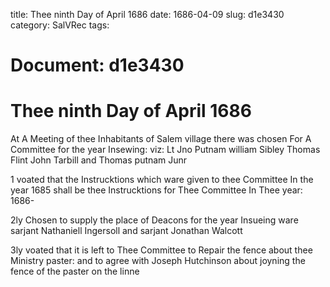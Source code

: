 title: Thee ninth Day of April 1686
date: 1686-04-09
slug: d1e3430
category: SalVRec
tags: 




# Document: d1e3430


# Thee ninth Day of April 1686

At A Meeting of thee Inhabitants of Salem village there was chosen For A Committee for the year Insewing: viz: Lt Jno Putnam william Sibley Thomas Flint John Tarbill and Thomas putnam Junr

1 voated that the Instrucktions which ware given to thee Committee In the year 1685 shall be thee Instrucktions for Thee Committee In Thee year: 1686-

2ly Chosen to supply the place of Deacons for the year Insueing ware sarjant Nathaniell Ingersoll and sarjant Jonathan Walcott

3ly voated that it is left to Thee Committee to Repair the fence about thee Ministry paster: and to agree with Joseph Hutchinson about joyning the fence of the paster on the linne
